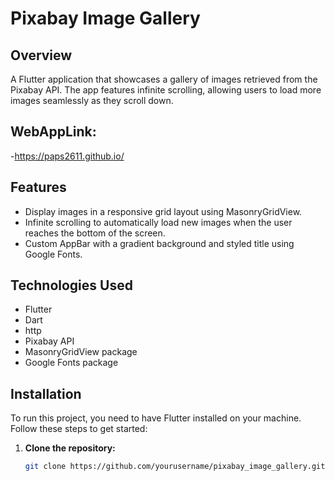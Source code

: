 # Pixabay Image Gallery

## Overview
A Flutter application that showcases a gallery of images retrieved from the Pixabay API. The app features infinite scrolling, allowing users to load more images seamlessly as they scroll down.

## WebAppLink:
-https://paps2611.github.io/

## Features
- Display images in a responsive grid layout using MasonryGridView.
- Infinite scrolling to automatically load new images when the user reaches the bottom of the screen.
- Custom AppBar with a gradient background and styled title using Google Fonts.

## Technologies Used
- Flutter
- Dart
- http
- Pixabay API
- MasonryGridView package
- Google Fonts package

## Installation
To run this project, you need to have Flutter installed on your machine. Follow these steps to get started:

1. **Clone the repository:**
   ```bash
   git clone https://github.com/yourusername/pixabay_image_gallery.git
